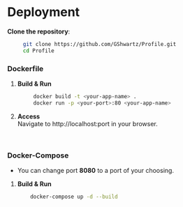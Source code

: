 
# Deployment 
**Clone the repository**:
   ```bash
        git clone https://github.com/GShwartz/Profile.git
        cd Profile
   ```

### Dockerfile
1. **Build & Run**
   ```bash
        docker build -t <your-app-name> .
        docker run -p <your-port>:80 <your-app-name>
   ```

2. **Access** 
    <br />
    Navigate to http://localhost:port in your browser.

<br />

### Docker-Compose
* You can change port **8080** to a port of your choosing.

1. **Build & Run**
    ```bash
        docker-compose up -d --build
    ```